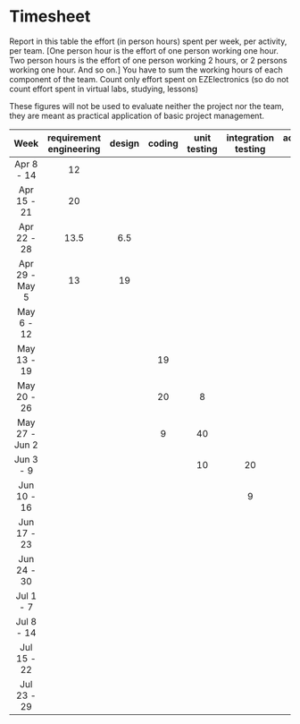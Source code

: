 # Timesheet

Report in this table the effort (in person hours) spent per week, per activity, per team.
[One person hour is the effort of one person working one hour.
Two person hours is the effort of one person working 2 hours, or 2 persons working one hour. And so on.]
You have to sum the working hours of each component of the team.
Count only effort spent on EZElectronics (so do not count effort spent in virtual labs, studying, lessons)

These figures will not be used to evaluate neither the project nor the team, they are meant as practical application of basic project management.

|      Week      | requirement engineering | design | coding | unit testing | integration testing | acceptance testing | management | git maven |
| :------------: | :---------------------: | :----: | :----: | :----------: | :-----------------: | :----------------: | :--------: | :-------: |
|   Apr 8 - 14   |      12                  |        |        |              |                     |                    |            |           |
|  Apr 15 - 21   |         20                |        |        |              |                     |                    |            |           |
|  Apr 22 - 28   |        13.5                 |     6.5   |        |              |                     |                    |            |           |
| Apr 29 - May 5 |           13              |    19    |        |              |                     |                    |            |           |
|   May 6 - 12   |                         |        |        |              |                     |                    |            |           |
|  May 13 - 19   |                         |        |  19    |              |                     |                    |            |           |
|  May 20 - 26   |                         |        |  20    |     8        |                     |                    |            |           |
| May 27 - Jun 2 |                         |        |   9     |     40       |                     |                    |            |           |
|   Jun 3 - 9    |                         |        |        |     10         |         20          |                    |            |           |
|  Jun 10 - 16   |                         |        |        |              |        9             |                    |            |           |
|  Jun 17 - 23   |                         |        |        |              |                     |                    |            |           |
|  Jun 24 - 30   |                         |        |        |              |                     |                    |            |           |
|   Jul 1 - 7    |                         |        |        |              |                     |                    |            |           |
|   Jul 8 - 14   |                         |        |        |              |                     |                    |            |           |
|  Jul 15 - 22   |                         |        |        |              |                     |                    |            |           |
|  Jul 23 - 29   |                         |        |        |              |                     |                    |            |           |
